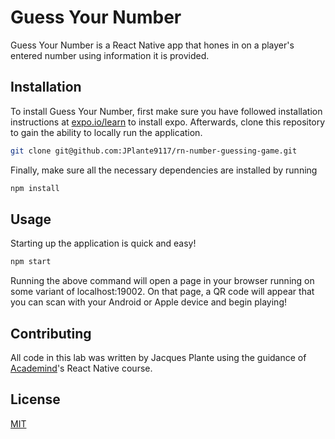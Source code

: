 # Guess Your Number

Guess Your Number is a React Native app that hones in on a player's entered number using information it is provided.

## Installation

To install Guess Your Number, first make sure you have followed installation instructions at [expo.io/learn](https://expo.io/learn) to install expo. Afterwards, clone this repository to gain the ability to locally run the application.

```bash
git clone git@github.com:JPlante9117/rn-number-guessing-game.git
```

Finally, make sure all the necessary dependencies are installed by running
```bash
npm install
```

## Usage

Starting up the application is quick and easy!
```bash
npm start
```

Running the above command will open a page in your browser running on some variant of localhost:19002. On that page, a QR code will appear that you can scan with your Android or Apple device and begin playing!

## Contributing
All code in this lab was written by Jacques Plante using the guidance of [Academind](https://academind.com)'s React Native course.

## License
[MIT](https://choosealicense.com/licenses/mit/)
